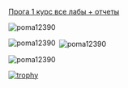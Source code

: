 [Прога 1 курс все лабы + отчеты](https://github.com/poma12390/ITMO_PROGA_1COURSE) 

<p align="left"> <img src="https://komarev.com/ghpvc/?username=poma12390&label=Profile%20views&color=0e75b6&style=flat" alt="poma12390" /> </p>

<p><img align="left" src="https://github-readme-stats.vercel.app/api/top-langs?username=poma12390&show_icons=true&locale=en&layout=compact" alt="poma12390" /></p>

<p>&nbsp;<img align="center" src="https://github-readme-stats.vercel.app/api?username=poma12390&show_icons=true&locale=en" alt="poma12390" /></p>

<p><img align="center" src="https://github-readme-streak-stats.herokuapp.com/?user=poma12390&" alt="poma12390" /></p>


[![trophy](https://github-profile-trophy.vercel.app/?username=ryo-ma)](https://github.com/ryo-ma/github-profile-trophy)
